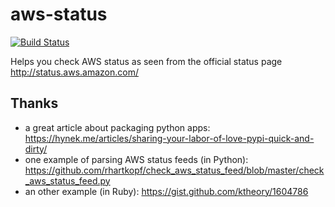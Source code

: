 aws-status
==========

[![Build Status](https://travis-ci.org/jbbarth/aws-status.svg?branch=master)](https://travis-ci.org/jbbarth/aws-status)

Helps you check AWS status as seen from the official status page http://status.aws.amazon.com/

Thanks
------

- a great article about packaging python apps: https://hynek.me/articles/sharing-your-labor-of-love-pypi-quick-and-dirty/
- one example of parsing AWS status feeds (in Python): https://github.com/rhartkopf/check_aws_status_feed/blob/master/check_aws_status_feed.py
- an other example (in Ruby): https://gist.github.com/ktheory/1604786
